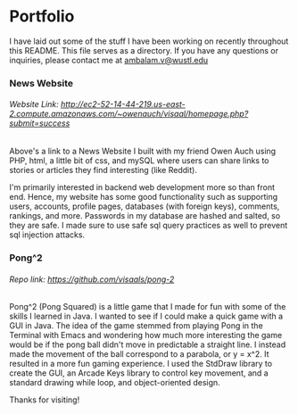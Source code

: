 # Portfolio
I have laid out some of the stuff I have been working on recently throughout this README. This file serves as a directory. If you have any questions or inquiries, please contact me at ambalam.v@wustl.edu


### News Website
###### Website Link: http://ec2-52-14-44-219.us-east-2.compute.amazonaws.com/~owenauch/visaal/homepage.php?submit=success
Above's a link to a News Website I built with my friend Owen Auch using PHP, html, a little bit of css, and mySQL where users can share links to stories or articles they find interesting (like Reddit).

I'm primarily interested in backend web development more so than front end. Hence, my website has some good functionality such as supporting users, accounts, profile pages, databases (with foreign keys), comments, rankings, and more. Passwords in my database are hashed and salted, so they are safe. I made sure to use safe sql query practices as well to prevent sql injection attacks.

### Pong^2
###### Repo link: https://github.com/visaals/pong-2
Pong^2 (Pong Squared) is a little game that I made for fun with some of the skills I learned in Java. I wanted to see if I could make a quick game with a GUI in Java. The idea of the game stemmed from playing Pong in the Terminal with Emacs and wondering how much more interesting the game would be if the pong ball didn't move in predictable a straight line. I instead made the movement of the ball correspond to a parabola, or y = x^2. It resulted in a more fun gaming experience. I used the StdDraw library to create the GUI, an Arcade Keys library to control key movement, and a standard drawing while loop, and object-oriented design.





Thanks for visiting!
